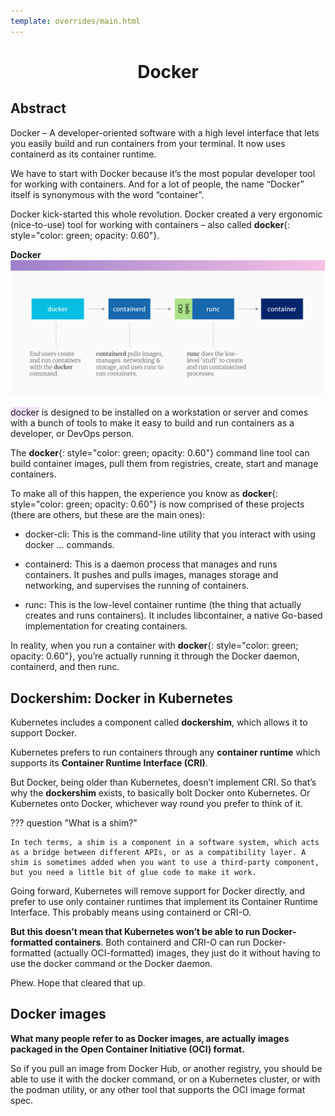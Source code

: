 ```yaml
---
template: overrides/main.html
---
```


<div style="font-style: normal; text-align: center;" markdown="1">

# Docker

</div>

## Abstract
 Docker – A developer-oriented software with a high level interface that lets you easily build and run containers from your terminal. It now uses containerd as its container runtime.

 We have to start with Docker because it’s the most popular developer tool for working with containers. And for a lot of people, the name “Docker” itself is synonymous with the word “container”.

 Docker kick-started this whole revolution. Docker created a very ergonomic (nice-to-use) tool for working with containers – also called **docker**{: style="color: green; opacity: 0.60"}.

 __Docker__
 [![Docker](Containerd-Runtime/Docker.png)](Containerd-Runtime/Docker.png "Docker")

<span style="background-color: #F7E2FE">docker</span>
  is designed to be installed on a workstation or server and comes with a bunch of tools to make it easy to build and run containers as a developer, or DevOps person.

 The **docker**{: style="color: green; opacity: 0.60"} command line tool can build container images, pull them from registries, create, start and manage containers.

 To make all of this happen, the experience you know as **docker**{: style="color: green; opacity: 0.60"} is now comprised of these projects (there are others, but these are the main ones):

 - docker-cli: This is the command-line utility that you interact with using docker ... commands.

 - containerd: This is a daemon process that manages and runs containers. It pushes and pulls images, manages storage and networking, and supervises the running of containers.

 - runc: This is the low-level container runtime (the thing that actually creates and runs containers). It includes libcontainer, a native Go-based implementation for creating containers.

 In reality, when you run a container with **docker**{: style="color: green; opacity: 0.60"}, you’re actually running it through the Docker daemon, containerd, and then runc.

## Dockershim: Docker in Kubernetes
 Kubernetes includes a component called __dockershim__, which allows it to support Docker.

 Kubernetes prefers to run containers through any __container runtime__ which supports its __Container Runtime Interface (CRI)__.

 But Docker, being older than Kubernetes, doesn’t implement CRI. So that’s why the __dockershim__ exists, to basically bolt Docker onto Kubernetes. Or Kubernetes onto Docker, whichever way round you prefer to think of it.

??? question "What is a shim?"

    In tech terms, a shim is a component in a software system, which acts as a bridge between different APIs, or as a compatibility layer. A shim is sometimes added when you want to use a third-party component, but you need a little bit of glue code to make it work.

 Going forward, Kubernetes will remove support for Docker directly, and prefer to use only container runtimes that implement its Container Runtime Interface. This probably means using containerd or CRI-O.

 __But this doesn’t mean that Kubernetes won’t be able to run Docker-formatted containers__. Both containerd and CRI-O can run Docker-formatted (actually OCI-formatted) images, they just do it without having to use the docker command or the Docker daemon.

 Phew. Hope that cleared that up.

## Docker images
 __What many people refer to as Docker images, are actually images packaged in the Open Container Initiative (OCI) format.__

 So if you pull an image from Docker Hub, or another registry, you should be able to use it with the docker command, or on a Kubernetes cluster, or with the podman utility, or any other tool that supports the OCI image format spec.